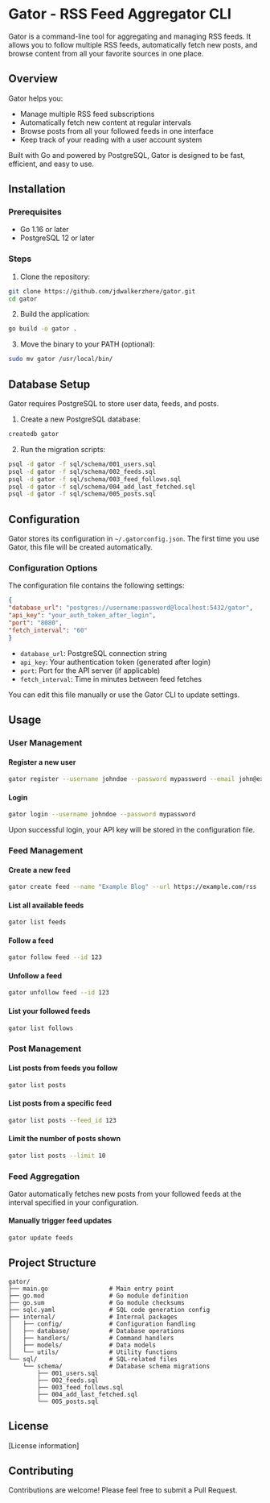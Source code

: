 # Gator - RSS Feed Aggregator CLI

Gator is a command-line tool for aggregating and managing RSS feeds. It allows you to follow multiple RSS feeds, automatically fetch new posts, and browse content from all your favorite sources in one place.

## Overview

Gator helps you:
- Manage multiple RSS feed subscriptions
- Automatically fetch new content at regular intervals
- Browse posts from all your followed feeds in one interface
- Keep track of your reading with a user account system

Built with Go and powered by PostgreSQL, Gator is designed to be fast, efficient, and easy to use.

## Installation

### Prerequisites

- Go 1.16 or later
- PostgreSQL 12 or later

### Steps

1. Clone the repository:
```bash
git clone https://github.com/jdwalkerzhere/gator.git
cd gator
```

2. Build the application:
```bash
go build -o gator .
```

3. Move the binary to your PATH (optional):
```bash
sudo mv gator /usr/local/bin/
```

## Database Setup

Gator requires PostgreSQL to store user data, feeds, and posts.

1. Create a new PostgreSQL database:
```bash
createdb gator
```

2. Run the migration scripts:
```bash
psql -d gator -f sql/schema/001_users.sql
psql -d gator -f sql/schema/002_feeds.sql
psql -d gator -f sql/schema/003_feed_follows.sql
psql -d gator -f sql/schema/004_add_last_fetched.sql
psql -d gator -f sql/schema/005_posts.sql
```

## Configuration

Gator stores its configuration in `~/.gatorconfig.json`. The first time you use Gator, this file will be created automatically.

### Configuration Options

The configuration file contains the following settings:

```json
{
"database_url": "postgres://username:password@localhost:5432/gator",
"api_key": "your_auth_token_after_login",
"port": "8080",
"fetch_interval": "60"
}
```

- `database_url`: PostgreSQL connection string
- `api_key`: Your authentication token (generated after login)
- `port`: Port for the API server (if applicable)
- `fetch_interval`: Time in minutes between feed fetches

You can edit this file manually or use the Gator CLI to update settings.

## Usage

### User Management

#### Register a new user
```bash
gator register --username johndoe --password mypassword --email john@example.com
```

#### Login
```bash
gator login --username johndoe --password mypassword
```
Upon successful login, your API key will be stored in the configuration file.

### Feed Management

#### Create a new feed
```bash
gator create feed --name "Example Blog" --url https://example.com/rss
```

#### List all available feeds
```bash
gator list feeds
```

#### Follow a feed
```bash
gator follow feed --id 123
```

#### Unfollow a feed
```bash
gator unfollow feed --id 123
```

#### List your followed feeds
```bash
gator list follows
```

### Post Management

#### List posts from feeds you follow
```bash
gator list posts
```

#### List posts from a specific feed
```bash
gator list posts --feed_id 123
```

#### Limit the number of posts shown
```bash
gator list posts --limit 10
```

### Feed Aggregation

Gator automatically fetches new posts from your followed feeds at the interval specified in your configuration.

#### Manually trigger feed updates
```bash
gator update feeds
```

## Project Structure

```
gator/
├── main.go                 # Main entry point
├── go.mod                  # Go module definition
├── go.sum                  # Go module checksums
├── sqlc.yaml               # SQL code generation config
├── internal/               # Internal packages
│   ├── config/             # Configuration handling
│   ├── database/           # Database operations
│   ├── handlers/           # Command handlers
│   ├── models/             # Data models
│   └── utils/              # Utility functions
└── sql/                    # SQL-related files
    └── schema/             # Database schema migrations
        ├── 001_users.sql
        ├── 002_feeds.sql
        ├── 003_feed_follows.sql
        ├── 004_add_last_fetched.sql
        └── 005_posts.sql
```

## License

[License information]

## Contributing

Contributions are welcome! Please feel free to submit a Pull Request.

